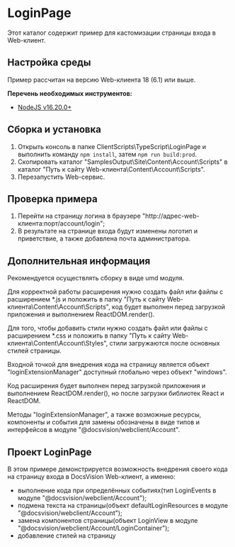 ﻿# LoginPage

Этот каталог содержит пример для кастомизации страницы входа в Web-клиент.

## Настройка среды

Пример рассчитан на версию Web-клиента 18 (6.1) или выше.

**Перечень необходимых инструментов:** 
* [NodeJS v16.20.0+](https://nodejs.org/en/)

## Сборка и установка

1. Открыть консоль в папке ClientScripts\TypeScript\LoginPage и выполнить команду `npm install`, затем `npm run build:prod`.
2. Скопировать каталог "SamplesOutput\Site\Content\Account\Scripts" в каталог "Путь к сайту Web-клиента\Content\Account\Scripts".
3. Перезапустить Web-сервис.

## Проверка примера

1. Перейти на страницу логина в браузере "http://адрес-web-клиента:порт/account/login";
2. В результате на странице входа будут изменены логотип и приветствие, а также добавлена почта администратора.

## Дополнительная информация

Рекомендуется осуществлять сборку в виде umd модуля.

Для корректной работы расширения нужно создать файл или файлы с расширением *.js и положить в папку "Путь к сайту Web-клиента\Content\Account\Scripts", код будет выполнен перед загрузкой приложения и выполнением ReactDOM.render().

Для того, чтобы добавить стили нужно создать файл или файлы с расширением *.сss и положить в папку "Путь к сайту Web-клиента\Content\Account\Styles", стили загружаются после основных стилей страницы.

Входной точкой для внедрения кода на страницу является объект "loginExtensionManager" доступный глобально через объект "windows".

Код расширения будет выполнен перед загрузкой приложения и выполнением ReactDOM.render(), но после загрузки библиотек React и ReactDOM.

Методы "loginExtensionManager", а также возможные ресурсы, компоненты и события для замены обозначены в виде типов и интерфейсов в модуле "@docsvision/webclient/Account".

## Проект LoginPage
 В этом примере демонстрируется возможность внедрения своего кода на страницу входа в DocsVision Web-клиент, а именно: 
- выполнение кода при определённых событиях(тип LoginEvents в модуле "@docsvision/webclient/Account");
- подмена текста на страницы(объект defaultLoginResources в модуле "@docsvision/webclient/Account");
- замена компонентов страницы(объект LoginView в модуле "@docsvision/webclient/Account/LoginContainer");
- добавление стилей на страницу
